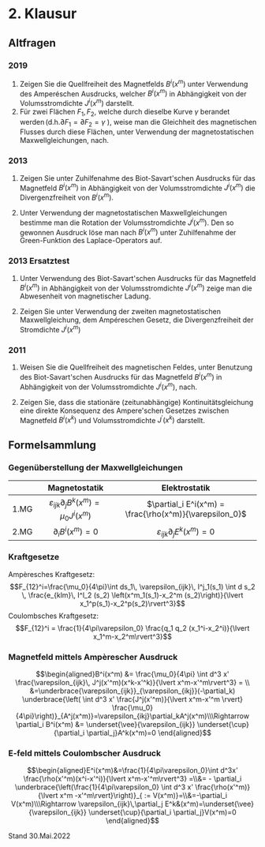 # 2. Klausur
## Altfragen
### 2019
1. Zeigen Sie die Quellfreiheit des Magnetfelds $B^{i}\left(x^{m}\right)$ unter Verwendung des Amperéschen Ausdrucks, welcher $B^{i}\left(x^{m}\right)$ in Abhängigkeit von der Volumsstromdichte $J^{i}\left(x^{m}\right)$ darstellt.
2. Für zwei Flächen $F_{1}, F_{2}$, welche durch dieselbe Kurve $\gamma$ berandet wer$\operatorname{den}\left({\mathrm{d} . \mathrm{h} . \partial F_{1}=\partial F_{2}=\gamma}\right.$ ), weise man die Gleichheit des magnetischen Flusses durch diese Flächen, unter Verwendung der magnetostatischen Maxwellgleichungen, nach.

###  2013
1. Zeigen Sie unter Zuhilfenahme des Biot-Savart'schen Ausdrucks für das Magnetfeld $B^{i}\left(x^{m}\right)$ in Abhängigkeit von der Volumsstromdichte $J^{i}\left(x^{m}\right)$ die Divergenzfreiheit von $B^{i}\left(x^{m}\right)$.

2. Unter Verwendung der magnetostatischen Maxwellgleichungen bestimme man die Rotation der Volumsstromdichte $J^{i}\left(x^{m}\right)$. Den so gewonnen Ausdruck löse man nach $B^{i}\left(x^{m}\right)$ unter Zuhilfenahme der Green-Funktion des Laplace-Operators auf.

###  2013 Ersatztest
1. Unter Verwendung des Biot-Savart'schen Ausdrucks für das Magnetfeld $B^{i}\left(x^{m}\right)$ in Abhängigkeit von der Volumsstromdichte $J^{i}\left(x^{m}\right)$ zeige man die Abwesenheit von magnetischer Ladung.

2. Zeigen Sie unter Verwendung der zweiten magnetostatischen Maxwellgleichung, dem Ampéreschen Gesetz, die Divergenzfreiheit der Stromdichte $J^{i}\left(x^{m}\right)$

###  2011 
 1. Weisen Sie die Quellfreiheit des magnetischen Feldes, unter Benutzung des Biot-Savart'schen Ausdrucks für das Magnetfeld $B^{i}\left(x^{m}\right)$ in Abhängigkeit von der Volumsstromdichte $J^{{i}}\left(x^{m}\right)$, nach.

2. Zeigen Sie, dass die stationäre (zeitunabhängige) Kontinuitätsgleichung eine direkte Konsequenz des Ampere'schen Gesetzes zwischen Magnetfeld $B^{i}\left(x^{k}\right)$ und Volumsstromdichte $J^{\prime}\left(x^{k}\right)$ darstellt.


## Formelsammlung 

### Gegenüberstellung der Maxwellgleichungen
| |Magnetostatik|Elektrostatik|
|---|:---:|:---:|
|1.MG|$\varepsilon_{ijk}\partial_j B^k(x^m)=\mu_0 J^i(x^m)$|$\partial_i E^i(x^m) = \frac{\rho(x^m)}{\varepsilon_0}$|
|2.MG|$\partial_i B^i(x^m) =0$|$\varepsilon_{ijk} \partial_j E^k (x^m)=0$|

### Kraftgesetze 

Ampèresches Kraftgesetz:
$$F_{12}^i=\frac{\mu_0}{4\pi}\int ds_1\,  \varepsilon_{ijk}\, I^j_1(s_1) \int d s_2 \, \frac{e_{klm}\, I^l_2 (s_2) \left(x^m_1(s_1)-x_2^m (s_2)\right)}{\lvert x_1^p(s_1)-x_2^p(s_2)\rvert^3}$$
Coulombsches Kraftgesetz:
$$F_{12}^i = \frac{1}{4\pi\varepsilon_0} \frac{q_1 q_2 (x_1^i-x_2^i)}{\lvert x_1^m-x_2^m\rvert^3}$$

### Magnetfeld mittels  Ampèrescher Ausdruck 

$$\begin{aligned}B^i(x^m) &= \frac{\mu_0}{4\pi} \int d^3 x' \frac{\varepsilon_{ijk}\, J^j(x'^m)(x^k-x'^k)}{\lvert x^m-x'^m\rvert^3} = \\
&=\underbrace{\varepsilon_{ijk}}_{\varepsilon_{ikj}}(-\partial_k) \underbrace{\left( \int d^3 x' \frac{J^j(x'^m)}{\lvert x^m-x'^m \rvert} \frac{\mu_0}{4\pi}\right)}_{A^j(x^m)}=\varepsilon_{ikj}\partial_kA^j(x^m)\\\Rightarrow \partial_i B^i(x^m) &= \underset{\vee}{\varepsilon_{ijk}} \underset{\cup}{\partial_i \partial_j}A^k(x^m)=0
\end{aligned}$$

### E-feld mittels  Coulombscher Ausdruck 

$$\begin{aligned}E^i(x^m)&=\frac{1}{4\pi\varepsilon_0}\int d^3x' \frac{\rho(x'^m)(x^i-x'^i)}{\lvert x^m-x'^m\rvert^3} =\\&= - \partial_i \underbrace{\left(\frac{1}{4\pi\varepsilon_0} \int d^3 x' \frac{\rho(x'^m)}{\lvert x^m -x'^m\rvert}\right)}_{ := V(x^m)}=\\&=-\partial_i V(x^m)\\\Rightarrow \varepsilon_{ijk}\,\partial_j E^k&(x^m)=\underset{\vee}{\varepsilon_{ijk}} \underset{\cup}{\partial_i \partial_j}V(x^m)=0
\end{aligned}$$


Stand 30.Mai.2022
